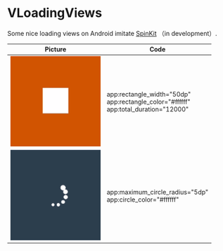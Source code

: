 # VLoadingViews
Some nice loading views on Android imitate [SpinKit](https://github.com/tobiasahlin/SpinKit) （in development）.

| Picture                                      | Code                                                         |
| -------------------------------------------- | ------------------------------------------------------------ |
| ![VLoadingView0](./images/VLoadingView0.gif) | app:rectangle_width="50dp"<br/>app:rectangle_color="#ffffff"<br/>app:total_duration="12000" |
| ![VLoadingView0](./images/VLoadingView1.gif) | app:maximum_circle_radius="5dp"<br/>app:circle_color="#ffffff" |

